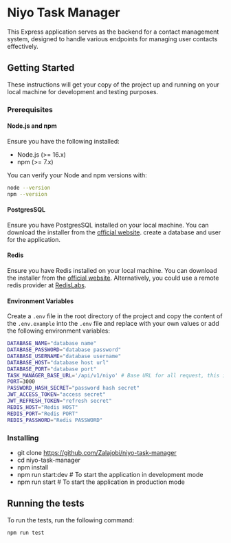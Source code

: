 # Niyo Task Manager

This Express application serves as the backend for a contact management system, designed to handle various endpoints for managing user contacts effectively.

## Getting Started

These instructions will get your copy of the project up and running on your local machine for development and testing purposes.

### Prerequisites

#### Node.js and npm

Ensure you have the following installed:

- Node.js (>= 16.x)
- npm (>= 7.x)

You can verify your Node and npm versions with:

```bash
node --version
npm --version
```

#### PostgresSQL

Ensure you have PostgresSQL installed on your local machine. You can download the installer from the [official website](https://www.postgresql.org/download/).
create a database and user for the application.

#### Redis
Ensure you have Redis installed on your local machine. You can download the installer from the [official website](https://redis.io/). Alternatively, you could use a remote redis provider at [RedisLabs](https://redislabs.com/).

#### Environment Variables

Create a `.env` file in the root directory of the project and copy the content of the `.env.example` into the `.env` file and replace with your own values or add the following environment variables:

```bash
DATABASE_NAME="database name"
DATABASE_PASSWORD="database password"
DATABASE_USERNAME="database username"
DATABASE_HOST="database host url"
DATABASE_PORT="database port"
TASK_MANAGER_BASE_URL='/api/v1/niyo' # Base URL for all request, this is a sample URL
PORT=3000
PASSWORD_HASH_SECRET="password hash secret"
JWT_ACCESS_TOKEN="access secret"
JWT_REFRESH_TOKEN="refresh secret"
REDIS_HOST="Redis HOST"
REDIS_PORT="Redis PORT"
REDIS_PASSWORD="Redis PASSWORD"
```

### Installing

- git clone https://github.com/Zalajobi/niyo-task-manager
- cd niyo-task-manager
- npm install
- npm run start:dev # To start the application in development mode
- npm run start # To start the application in production mode

## Running the tests

To run the tests, run the following command:

```bash
npm run test
```
